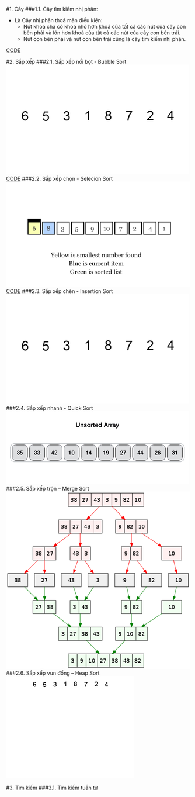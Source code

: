 #1. Cây 
###1.1. Cây tìm kiếm nhị phân:
  - Là Cây nhị phân thoả mãn điều kiện:
    + Nút khoá cha có khoá nhỏ hơn khoá của tất cả các nút của cây con bên phải và lớn hơn khoá của tất cả các nút của cây con bên trái.
    + Nút con bên phải và nút con bên trái cũng là cây tìm kiếm nhị phân.

[CODE](tree/BinarySearchTree.cpp)

#2. Sắp xếp
###2.1. Sắp xếp nổi bọt - Bubble Sort
  ![Minh hoạ](store/thuat-toan-sap-xuat-bubble-sort.gif)
  [CODE](sort/sortSlow/BubbleSort.cpp)
###2.2. Sắp xếp chọn - Selecion Sort 
  ![Minh hoạ](store/thuat-toan-selection-sort.gif)
  [CODE](sort/sortSlow/SelecionSort.cpp)
###2.3. Sắp xếp chèn - Insertion Sort
  ![Minh hoạ](store/minh-hoa-thuat-toan-insertion-sort.gif)
###2.4. Sắp xếp nhanh - Quick Sort 
  ![Minh hoạ](store/thuat-toan-sap-xep-quick-sort-phan-doan.gif)
###2.5. Sắp xếp trộn – Merge Sort
  ![Minh hoạ](store/thuat-toan-sap-xep-merge-sort-minh-hoa-code-su-dung-c.png)
###2.6. Sắp xếp vun đống – Heap Sort
  ![Minh hoạ](store/Heapsort-example.gif)

#3. Tìm kiếm
###3.1. Tìm kiếm tuần tự
